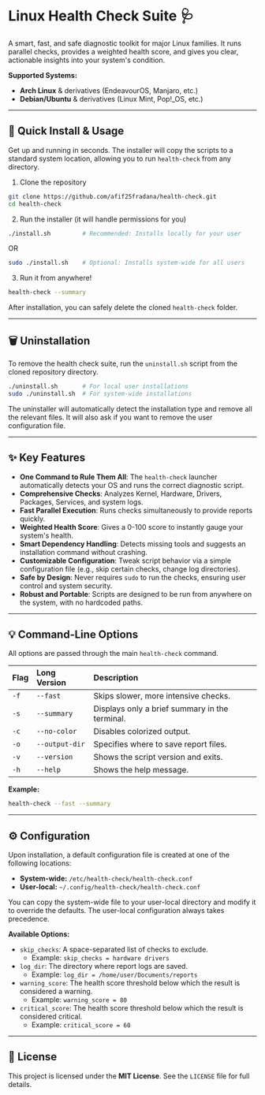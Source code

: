 # Linux Health Check Suite 🩺

A smart, fast, and safe diagnostic toolkit for major Linux families. It runs parallel checks, provides a weighted health score, and gives you clear, actionable insights into your system's condition.

**Supported Systems:**
* **Arch Linux** & derivatives (EndeavourOS, Manjaro, etc.)
* **Debian/Ubuntu** & derivatives (Linux Mint, Pop!_OS, etc.)

---

## 🚀 Quick Install & Usage

Get up and running in seconds. The installer will copy the scripts to a standard system location, allowing you to run `health-check` from any directory.

1. Clone the repository
```bash
git clone https://github.com/afif25fradana/health-check.git
cd health-check
```

2. Run the installer (it will handle permissions for you)
```bash
./install.sh         # Recommended: Installs locally for your user
```
OR
```bash
sudo ./install.sh    # Optional: Installs system-wide for all users
```

3. Run it from anywhere!
```bash
health-check --summary
```

After installation, you can safely delete the cloned `health-check` folder.

---

## 🗑️ Uninstallation

To remove the health check suite, run the `uninstall.sh` script from the cloned repository directory.

```bash
./uninstall.sh       # For local user installations
sudo ./uninstall.sh  # For system-wide installations
```

The uninstaller will automatically detect the installation type and remove all the relevant files. It will also ask if you want to remove the user configuration file.

---

## ✨ Key Features

* **One Command to Rule Them All**: The `health-check` launcher automatically detects your OS and runs the correct diagnostic script.
* **Comprehensive Checks**: Analyzes Kernel, Hardware, Drivers, Packages, Services, and system logs.
* **Fast Parallel Execution**: Runs checks simultaneously to provide reports quickly.
* **Weighted Health Score**: Gives a 0-100 score to instantly gauge your system's health.
* **Smart Dependency Handling**: Detects missing tools and suggests an installation command without crashing.
* **Customizable Configuration**: Tweak script behavior via a simple configuration file (e.g., skip certain checks, change log directories).
* **Safe by Design**: Never requires `sudo` to run the checks, ensuring user control and system security.
* **Robust and Portable**: Scripts are designed to be run from anywhere on the system, with no hardcoded paths.

---

## 💡 Command-Line Options

All options are passed through the main `health-check` command.

| Flag | Long Version    | Description                                  |
| :--- | :-------------- | :------------------------------------------- |
| `-f` | `--fast`        | Skips slower, more intensive checks.         |
| `-s` | `--summary`     | Displays only a brief summary in the terminal. |
| `-c` | `--no-color`    | Disables colorized output.                   |
| `-o` | `--output-dir`  | Specifies where to save report files.        |
| `-v` | `--version`     | Shows the script version and exits.          |
| `-h` | `--help`        | Shows the help message.                      |

**Example:**
```bash
health-check --fast --summary
```

---

## ⚙️ Configuration

Upon installation, a default configuration file is created at one of the following locations:
- **System-wide:** `/etc/health-check/health-check.conf`
- **User-local:** `~/.config/health-check/health-check.conf`

You can copy the system-wide file to your user-local directory and modify it to override the defaults. The user-local configuration always takes precedence.

**Available Options:**

*   `skip_checks`: A space-separated list of checks to exclude.
    *   Example: `skip_checks = hardware drivers`
*   `log_dir`: The directory where report logs are saved.
    *   Example: `log_dir = /home/user/Documents/reports`
*   `warning_score`: The health score threshold below which the result is considered a warning.
    *   Example: `warning_score = 80`
*   `critical_score`: The health score threshold below which the result is considered critical.
    *   Example: `critical_score = 60`

---

## 📜 License

This project is licensed under the **MIT License**. See the `LICENSE` file for full details.
